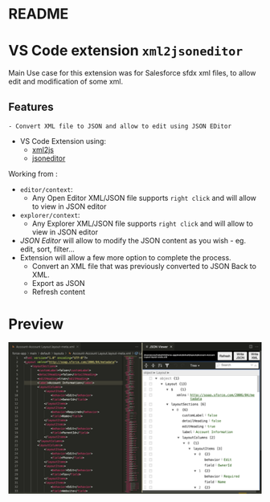 #  README
# VS Code extension `xml2jsoneditor`
Main Use case for this extension was for Salesforce sfdx xml files, to allow edit and modification of some xml.

## Features
    - Convert XML file to JSON and allow to edit using JSON EDitor

- VS Code Extension using:
    * [xml2js](https://www.npmjs.com/package/xml2js)
    * [jsoneditor](https://www.npmjs.com/package/jsoneditor) 

Working from :
- `editor/context`:
    - Any Open Editor XML/JSON file supports `right click` and will allow to view in JSON editor
- `explorer/context`:
    - Any Explorer XML/JSON file supports `right click` and will allow to view in JSON editor
- *JSON Editor* will allow to modify the JSON content as you wish - eg. edit, sort, filter...
- Extension will allow a few more option to complete the process.
    - Convert an XML file that was previously converted to JSON Back to XML.
    - Export as JSON
    - Refresh content

# Preview
![Screenshot](./docs/screen.png)
